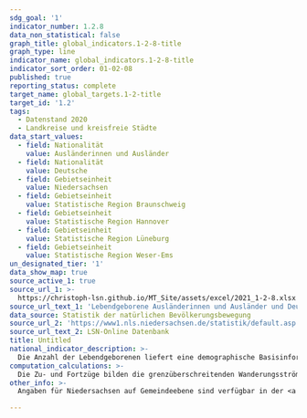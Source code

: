 ```yaml
---
sdg_goal: '1'
indicator_number: 1.2.8
data_non_statistical: false
graph_title: global_indicators.1-2-8-title
graph_type: line
indicator_name: global_indicators.1-2-8-title
indicator_sort_order: 01-02-08
published: true
reporting_status: complete
target_name: global_targets.1-2-title
target_id: '1.2'
tags:
  - Datenstand 2020
  - Landkreise und kreisfreie Städte
data_start_values:
  - field: Nationalität
    value: Ausländerinnen und Ausländer
  - field: Nationalität
    value: Deutsche
  - field: Gebietseinheit
    value: Niedersachsen
  - field: Gebietseinheit
    value: Statistische Region Braunschweig
  - field: Gebietseinheit
    value: Statistische Region Hannover
  - field: Gebietseinheit
    value: Statistische Region Lüneburg
  - field: Gebietseinheit
    value: Statistische Region Weser-Ems
un_designated_tier: '1'
data_show_map: true
source_active_1: true
source_url_1: >-
  https://christoph-lsn.github.io/MT_Site/assets/excel/2021_1-2-8.xlsx
source_url_text_1: 'Lebendgeborene Ausländerinnen und Ausländer und Deutsche'
data_source: Statistik der natürlichen Bevölkerungsbewegung
source_url_2: 'https://www1.nls.niedersachsen.de/statistik/default.asp'
source_url_text_2: LSN-Online Datenbank
title: Untitled
national_indicator_description: >-
  Die Anzahl der Lebendgeborenen liefert eine demographische Basisinformation über das Geburtenverhalten der Bevölkerung. Eine Lebendgeburt liegt vor, wenn bei einem Kind nach der Scheidung vom Mutterleib entweder das Herz geschlagen oder die Nabelschnur pulsiert oder die natürliche Lungenatmung eingesetzt hat. Der Indikator gibt an, wie viele Kinder mit deutscher und wie viele mit ausländischer Staatsangehörigkeit im jeweiligen Berichtsjahr geboren wurden.
computation_calculations: >-
  Die Zu- und Fortzüge bilden die grenzüberschreitenden Wanderungsströme zwischen Niedersachsen und dem Ausland nach demographischen Merkmalen ab. Die Kennzahl gibt Hinweise auf den demographischen Wandel durch Wanderung sowie auf die Attraktivität Niedersachsens als Zuwanderungsziel. Die Daten liegen nicht differenziert nach Zuwanderungsgeschichte, sondern nur nach Staatsangehörigkeit vor. Die Daten über Zuzüge aus dem Ausland und die Fortzüge in das Ausland sind aussagekräftige Kennzahlen zum Wanderungsgeschehen. Sie basieren auf Angaben der Meldebehörden. Die Werte werden nach dem Land der Wanderungsherkunft ausgewiesen. Aufgeführt sind die Länder der 20 häufigsten Staatsangehörigkeiten der Ausländerinnen und Ausländer in Niedersachsen.
other_info: >-
  Angaben für Niedersachsen auf Gemeindeebene sind verfügbar in der <a href="https://www1.nls.niedersachsen.de/statistik/default.asp" target="_blank">LSN-Online Datenbank</a> (Statistische Erhebung > 120 Wanderungsstatistik) sowie bundesweit in der Regionaldatenbank Deutschland. Methodische Erläuterungen finden sich fortlaufend in dem jährlich erscheinenden <a href="https://www.statistik.niedersachsen.de/startseite/veroffentlichungen/statistische_berichte/statistische-berichte-niedersachsen-87713.html" target="_blank">Statistische Bericht Niedersachsen</a> A III 1, Wanderungen

---
```

